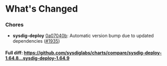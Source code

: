 # What's Changed

### Chores
- **sysdig-deploy** [0a07040b](https://github.com/sysdiglabs/charts/commit/0a07040b53651a3ac5870170e26c7afafb7464c7): Automatic version bump due to updated dependencies ([#1935](https://github.com/sysdiglabs/charts/issues/1935))
#### Full diff: https://github.com/sysdiglabs/charts/compare/sysdig-deploy-1.64.8...sysdig-deploy-1.64.9
